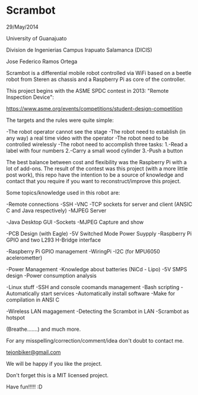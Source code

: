 Scrambot
========

29/May/2014

University of Guanajuato

Division de Ingenierias Campus Irapuato Salamanca (DICIS)

Jose Federico Ramos Ortega

Scrambot is a differential mobile robot controlled via WiFi based
on a beetle robot from Steren as chassis and a Raspberry Pi as core of the controller.

This project begins with the ASME SPDC contest in 2013: "Remote Inspection Device":

https://www.asme.org/events/competitions/student-design-competition

The targets and the rules were quite simple:

  -The robot operator cannot see the stage
  -The robot need to establish (in any way) a real time video with the operator
  -The robot need to be controlled wirelessly
  -The robot need to accomplish three tasks:
          1.-Read a label with four numbers
          2.-Carry a small wood cylinder
          3.-Push a button 
          
The best balance between cost and flexibility was the Raspberry Pi with a lot of add-ons.
The result of the contest was this project (with a more little post work), this repo have the intention
to be a source of knowledge and contact that you require if you want to reconstruct/improve this project. 

Some topics/knowledge used in this robot are:

-Remote connections
  -SSH
  -VNC
  -TCP sockets for server and client (ANSIC C and Java respectively)
  -MJPEG Server
  
-Java Desktop GUI
  -Sockets
  -MJPEG Capture and show
  
-PCB Design (with Eagle)
  -5V Switched Mode Power Suypply
  -Raspberry Pi GPIO and two L293 H-Bridge interface
  
-Raspberry Pi GPIO management
  -WiringPi
  -I2C (for MPU6050 acelerometter)
  
-Power Management 
  -Knowledge about batteries (NiCd - Lipo)
  -5V SMPS design
  -Power consumption analysis
  
-Linux stuff
  -SSH and console coomands management
  -Bash scripting
      -Automatically start services
      -Automatically install software
  -Make for compilation in ANSI C
  
-Wireless LAN magagement
  -Detecting the Scrambot in LAN
  -Scrambot as hotspot
  
(Breathe.......) and much more.

For any misspelling/correction/comment/idea don't doubt to contact me.

tejonbiker@gmail.com


We will be happy if you like the project. 

Don't forget this is a MIT licensed project.

Have fun!!!!! :D


  
